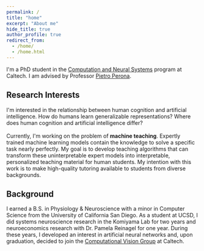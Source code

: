 ```yaml
---
permalink: /
title: "home"
excerpt: "About me"
hide_title: true
author_profile: true
redirect_from: 
  - /home/
  - /home.html
---
```


I'm a PhD student in the [Computation and Neural Systems](https://www.bbe.caltech.edu/academics/cns) program at Caltech. I am advised by Professor [Pietro Perona](https://scholar.google.com/citations?user=j29kMCwAAAAJ&hl=en).

Research Interests
----
I'm interested in the relationship between human cognition and artificial intelligence. How do humans learn generalizable representations? Where does human cognition and artificial intelligence differ?  <br/><br/>
Currently, I'm working on the problem of **machine teaching**. Expertly trained machine learning models contain the knowledge to solve a specific task nearly perfectly. My goal is to develop teaching algorithms that can transform these uninterpretable expert models into interpretable, personalized teaching material for human students. My intention with this work is to make high-quality tutoring available to students from diverse backgrounds.

Background
----
I earned a B.S. in Physiology & Neuroscience with a minor in Computer Science from the University of California San Diego. As a student at UCSD, I did systems neuroscience research in the Komiyama Lab for two years and neuroeconomics research with Dr. Pamela Reinagel for one year. During these years, I developed an interest in artificial neural networks and, upon graduation, decided to join the <a href="https://www.vision.caltech.edu">Computational Vision Group</a> at Caltech.
